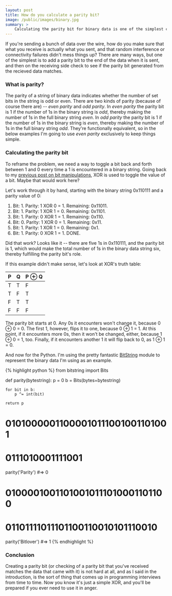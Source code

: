```yaml
---
layout: post
title: How do you calculate a parity bit?
image: /public/images/binary.jpg
summary: >
    Calculating the parity bit for binary data is one of the simplest checks of data integrity you can do, and it's the sort of question that sometimes appears on technical interviews, so you should know how to do it. It's easy, and it builds on work in previous posts with logic gates and bitwise operations.
---
```


If you're sending a bunch of data over the wire, how do you make sure that what you receive is actually what you sent, and that random interference or connectivity failures didn't mess things up? There are many ways, but one of the simplest is to add a parity bit to the end of the data when it is sent, and then on the receiving side check to see if the parity bit generated from the recieved data matches.

### What is parity?

The parity of a string of binary data indicates whether the number of set bits in the string is odd or even. There are two kinds of parity (because of course there are) -- *even parity* and *odd parity*. In *even parity* the parity bit is 1 if the number of 1s in the binary string is *odd*, thereby making the number of 1s in the full binary string *even*. In *odd parity* the parity bit is 1 if the number of 1s in the binary string is *even*, thereby making the number of 1s in the full binary string *odd*. They're functionally equivalent, so in the below examples I'm going to use *even parity* exclusively to keep things simple.

### Calculating the parity bit

To reframe the problem, we need a way to toggle a bit back and forth between 1 and 0 every time a 1 is encountered in a binary string. Going back to my [previous post on bit manipulations](/2014/10/05/a-gentle-introduction-to-binary-logic/), XOR is used to toggle the value of a bit. Maybe that would work here?

Let's work through it by hand, starting with the binary string 0x110111 and a parity value of 0:

1. Bit: 1. Parity: 1 XOR 0 = 1. Remaining: 0x11011.
2. Bit: 1. Parity: 1 XOR 1 = 0. Remaining: 0x1101.
3. Bit: 1. Parity: 0 XOR 1 = 1. Remaining: 0x110.
4. Bit: 0. Parity: 1 XOR 0 = 1. Remaining: 0x11.
5. Bit: 1. Parity: 1 XOR 1 = 0. Remaining: 0x1.
6. Bit: 1. Parity: 0 XOR 1 = 1. DONE.

Did that work? Looks like it -- there are five 1s in 0x110111, and the parity bit is 1, which would make the total number of 1s in the binary data string six, thereby fulfilling the parity bit's role.

If this example didn't make sense, let's look at XOR's truth table:

<table>
    <thead>
        <tr>
            <th>P</th><th>Q</th><th>P &oplus; Q</th>
        </tr>
    </thead>
    <tbody>
        <tr>
            <td>T</td><td>T</td><td>F</td>
        </tr>
        <tr>
            <td>T</td><td>F</td><td>T</td>
        </tr>
        <tr>
            <td>F</td><td>T</td><td>T</td>
        </tr>
        <tr>
            <td>F</td><td>F</td><td>F</td>
        </tr>
    </tbody>
</table>

The parity bit starts at 0. Any 0s it encounters won't change it, because 0 &oplus; 0 = 0. The first 1, however, flips it to one, because 0 &oplus; 1 = 1. At this point, if it encounters more 0s, then it won't be changed, either, because 1 &oplus; 0 = 1, too. Finally, if it encounters another 1 it will flip back to 0, as 1 &oplus; 1 = 0.

And now for the Python. I'm using the pretty fantastic [BitString](https://pythonhosted.org/bitstring/) module to represent the binary data I'm using as an example.

{% highlight python %}
from bitstring import Bits

def parity(bytestring):
    p = 0
    b = Bits(bytes=bytestring)

    for bit in b:
        p ^= int(bit)

    return p

# 01010000011000010111001001101001
# 0111010001111001
parity('Parity')
#=> 0

# 01000010011010010111010001101100
# 01101111011101100110010101110010
parity('Bitlover')
#=> 1
{% endhighlight %}

### Conclusion

Creating a parity bit (or checking of a parity bit that you've received matches the data that came with it) is not hard at all, and as I said in the introduction, is the sort of thing that comes up in programming interviews from time to time. Now you know it's just a simple XOR, and you'll be prepared if you ever need to use it in anger.
